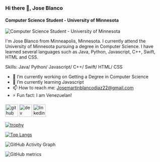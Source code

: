 ### Hi there 👋, Jose Blanco
#### Computer Science Student - University of Minnesota
![Computer Science Student - University of Minnesota](https://arturssmirnovs.github.io/github-profile-readme-generator/images/banner.png)

I'm Jose Blanco from Minneapolis, Minnesota. I currently attend the University of Minnesota pursuing a degree in Computer Science. I have learned several languages such as Java, Python, Javascript, C++, Swift, HTML and CSS. 


Skills: Java/ Python/ Javascript/ C++/ Swift/ HTML/ CSS

- 🔭 I’m currently working on Getting a Degree in Computer Science 
- 🌱 I’m currently learning Javascript 
- 📫 How to reach me: Josemartinblancodiaz22@gmail.com 
- ⚡ Fun fact: I am Venezuelan! 


[<img src='https://cdn.jsdelivr.net/npm/simple-icons@3.0.1/icons/github.svg' alt='github' height='40'>](https://github.com/jmblanco22)  [<img src='https://cdn.jsdelivr.net/npm/simple-icons@3.0.1/icons/dev-dot-to.svg' alt='dev' height='40'>](https://dev.to/jmblanco22)  [<img src='https://cdn.jsdelivr.net/npm/simple-icons@3.0.1/icons/linkedin.svg' alt='linkedin' height='40'>](https://www.linkedin.com/in/joseblanco7/)  

[![trophy](https://github-profile-trophy.vercel.app/?username=jmblanco22)](https://github.com/ryo-ma/github-profile-trophy)

[![Top Langs](https://github-readme-stats.vercel.app/api/top-langs/?username=jmblanco22)](https://github.com/anuraghazra/github-readme-stats)

![GitHub Activity Graph](https://activity-graph.herokuapp.com/graph?username=jmblanco22)  

![GitHub metrics](https://metrics.lecoq.io/jmblanco22)  

